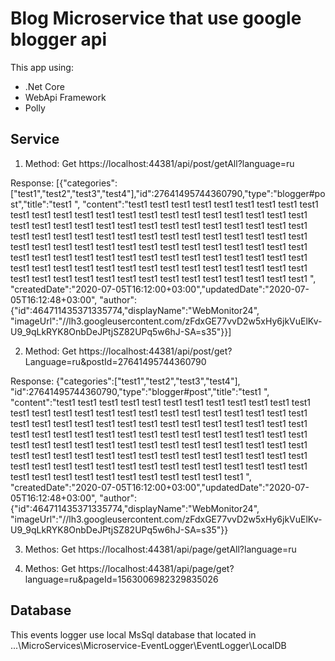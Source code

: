 # Blog Microservice that use google blogger api 

This app using:
* .Net Core
* WebApi Framework
* Polly

## Service

1. Method: Get
https://localhost:44381/api/post/getAll?language=ru

Response:
[{"categories":["test1","test2","test3","test4"],"id":27641495744360790,"type":"blogger#post","title":"test1 ",
"content":"test1 test1 test1 test1 test1 test1 test1 test1 test1 test1 test1 test1 test1 test1 test1 test1 test1 test1 test1 test1 test1 test1 test1 test1 test1 test1 test1 test1 test1 test1 test1 test1 test1 test1 test1 test1 test1 test1 test1 test1 test1 test1 test1 test1 test1 test1 test1 test1 test1 test1 test1 test1 test1 test1 test1 test1 test1 test1 test1 test1 test1 test1 test1 test1 test1 test1 test1 test1 test1 test1 test1 test1 test1 test1 test1 test1 test1 test1 test1 test1 test1 test1 test1 test1 test1 test1 test1 test1 test1 test1 test1 test1 test1 test1 test1 test1 test1 test1 test1 test1 test1 test1 test1 test1 test1 test1 test1&nbsp;",
"createdDate":"2020-07-05T16:12:00+03:00","updatedDate":"2020-07-05T16:12:48+03:00",
"author":{"id":464711435371335774,"displayName":"WebMonitor24",
"imageUrl":"//lh3.googleusercontent.com/zFdxGE77vvD2w5xHy6jkVuElKv-U9_9qLkRYK8OnbDeJPtjSZ82UPq5w6hJ-SA=s35"}}]

2. Method: Get
https://localhost:44381/api/post/get?Language=ru&postId=27641495744360790

Response:
{"categories":["test1","test2","test3","test4"],
"id":27641495744360790,"type":"blogger#post","title":"test1 ",
"content":"test1 test1 test1 test1 test1 test1 test1 test1 test1 test1 test1 test1 test1 test1 test1 test1 test1 test1 test1 test1 test1 test1 test1 test1 test1 test1 test1 test1 test1 test1 test1 test1 test1 test1 test1 test1 test1 test1 test1 test1 test1 test1 test1 test1 test1 test1 test1 test1 test1 test1 test1 test1 test1 test1 test1 test1 test1 test1 test1 test1 test1 test1 test1 test1 test1 test1 test1 test1 test1 test1 test1 test1 test1 test1 test1 test1 test1 test1 test1 test1 test1 test1 test1 test1 test1 test1 test1 test1 test1 test1 test1 test1 test1 test1 test1 test1 test1 test1 test1 test1 test1 test1 test1 test1 test1 test1 test1&nbsp;",
"createdDate":"2020-07-05T16:12:00+03:00","updatedDate":"2020-07-05T16:12:48+03:00",
"author":{"id":464711435371335774,"displayName":"WebMonitor24",
"imageUrl":"//lh3.googleusercontent.com/zFdxGE77vvD2w5xHy6jkVuElKv-U9_9qLkRYK8OnbDeJPtjSZ82UPq5w6hJ-SA=s35"}}

3. Methos: Get
https://localhost:44381/api/page/getAll?language=ru

4. Methos: Get
https://localhost:44381/api/page/get?language=ru&pageId=1563006982329835026


## Database

This events logger use local MsSql database that located in ...\MicroServices\Microservice-EventLogger\EventLogger\LocalDB